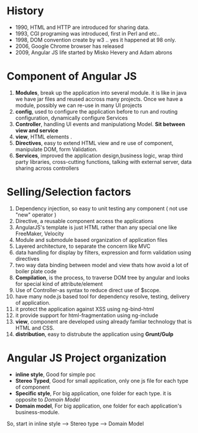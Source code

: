 # History

+ 1990, HTML and HTTP are introduced for sharing data.
+ 1993, CGI programing was introduced, first in Perl and etc.. 
+ 1998, DOM convention create by w3 .. yes it happened at 98 only.
+ 2006, Google Chrome browser has released
+ 2009, Angular JS life started by Misko Hevery and Adam abrons
 
# Component of Angular JS

1. **Modules**, break up the application into several module. it is like in java we have jar files and reused accross 
   many projects. Once we have a module, possibly we can re-use in many UI projects
2. **config**, used to configure the application before to run and routing configuration, dynamically configure Services
3. **Controller**, handling UI events and manipulationg Model. **Sit between view and service**
4. **view**, HTML elements .
5. **Directives**, easy to extend HTML view and re use of component, manipulate DOM, form Validation.
6. **Services**, improved the application design,business logic, wrap third party libraries, cross-cutting functions, talking with external server, data sharing across controllers

# Selling/Selection factors

1. Dependency injection, so easy to unit testing any component ( not use "new" operator )
2. Directive, a reusable component access the applications
3. AngularJS's template is just HTML rather than any special one like FreeMaker, Velocity
4. Module and submodule based organization of application files
5. Layered architecture, to separate the concern like MVC
6. data handling for display by filters, expression and form validation using directives
7. two way data binding between model and view thats how avoid a lot of boiler plate code
8. **Compilation**, is the process, to traverse DOM tree by angular and looks for special kind of attribute/element
9. Use of Controller-as syntax to reduce direct use of $scope.
10. have many node.js based tool for dependency resolve, testing, delivery of application.
11. it protect the application against XSS using ng-bind-html
12. it provide support for html-fragmentation using ng-include
13. **view**, component are developed using already famliar technology that is HTML and CSS.
14. **distribution**, easy to distrubute the application using **Grunt/Gulp**

Angular JS Project organization
===============================

+ **inline style**, Good for simple poc
+ **Stereo Typed**, Good for small application, only one js file for each type of component
+ **Specific style**, For big application, one folder for each type. it is opposite to _Domain Model_
+ **Domain model**, For big application, one folder for each application's business-module. 

So, start in inline style --> Stereo type --> Domain Model